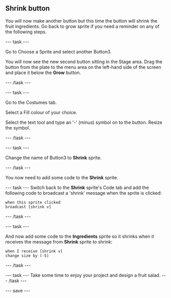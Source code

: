 ## Shrink button

You will now make another button but this time the button will shrink the fruit ingredients. Go back to grow sprite if you need a reminder on any of the following steps.

--- task ---

Go to Choose a Sprite and select another Button3.

You will now see the new second button sitting in the Stage area. Drag the button from the plate to the menu area on the left-hand side of the screen and place it below the **Grow**  button.

--- /task ---

--- task ---

Go to the Costumes tab. 

Select a Fill colour of your choice. 

Select the text tool and type an '-' (minus) symbol on to the button. Resize the symbol.

--- /task ---

--- task ---

Change the name of Button3 to **Shrink** sprite.

--- /task ---

You now need to add some code to the **Shrink** sprite.

--- task ---
Switch back to the **Shrink** sprite's Code tab and add the following code to broadcast a 'shrink' message when the sprite is clicked:

```blocks3
when this sprite clicked
broadcast [shrink v]
```
--- /task ---

--- task ---

And now add some code to the **Ingredients** sprite so it shrinks when it receives the message from **Shrink** sprite to shrink:

```blocks3
when I receive [shrink v]
change size by (-5)
```
--- /task ---

--- task ---
Take some time to enjoy your project and design a fruit salad. 
--- /task ---

--- save ---







 




 





